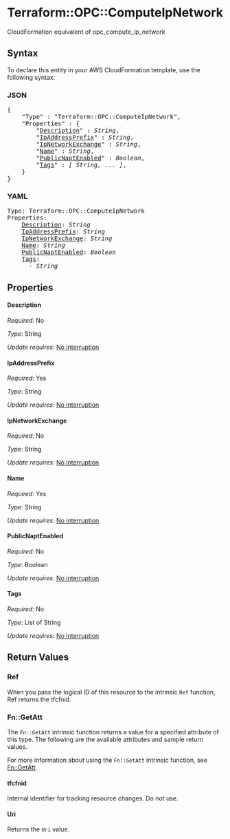 # Terraform::OPC::ComputeIpNetwork

CloudFormation equivalent of opc_compute_ip_network

## Syntax

To declare this entity in your AWS CloudFormation template, use the following syntax:

### JSON

<pre>
{
    "Type" : "Terraform::OPC::ComputeIpNetwork",
    "Properties" : {
        "<a href="#description" title="Description">Description</a>" : <i>String</i>,
        "<a href="#ipaddressprefix" title="IpAddressPrefix">IpAddressPrefix</a>" : <i>String</i>,
        "<a href="#ipnetworkexchange" title="IpNetworkExchange">IpNetworkExchange</a>" : <i>String</i>,
        "<a href="#name" title="Name">Name</a>" : <i>String</i>,
        "<a href="#publicnaptenabled" title="PublicNaptEnabled">PublicNaptEnabled</a>" : <i>Boolean</i>,
        "<a href="#tags" title="Tags">Tags</a>" : <i>[ String, ... ]</i>,
    }
}
</pre>

### YAML

<pre>
Type: Terraform::OPC::ComputeIpNetwork
Properties:
    <a href="#description" title="Description">Description</a>: <i>String</i>
    <a href="#ipaddressprefix" title="IpAddressPrefix">IpAddressPrefix</a>: <i>String</i>
    <a href="#ipnetworkexchange" title="IpNetworkExchange">IpNetworkExchange</a>: <i>String</i>
    <a href="#name" title="Name">Name</a>: <i>String</i>
    <a href="#publicnaptenabled" title="PublicNaptEnabled">PublicNaptEnabled</a>: <i>Boolean</i>
    <a href="#tags" title="Tags">Tags</a>: <i>
      - String</i>
</pre>

## Properties

#### Description

_Required_: No

_Type_: String

_Update requires_: [No interruption](https://docs.aws.amazon.com/AWSCloudFormation/latest/UserGuide/using-cfn-updating-stacks-update-behaviors.html#update-no-interrupt)

#### IpAddressPrefix

_Required_: Yes

_Type_: String

_Update requires_: [No interruption](https://docs.aws.amazon.com/AWSCloudFormation/latest/UserGuide/using-cfn-updating-stacks-update-behaviors.html#update-no-interrupt)

#### IpNetworkExchange

_Required_: No

_Type_: String

_Update requires_: [No interruption](https://docs.aws.amazon.com/AWSCloudFormation/latest/UserGuide/using-cfn-updating-stacks-update-behaviors.html#update-no-interrupt)

#### Name

_Required_: Yes

_Type_: String

_Update requires_: [No interruption](https://docs.aws.amazon.com/AWSCloudFormation/latest/UserGuide/using-cfn-updating-stacks-update-behaviors.html#update-no-interrupt)

#### PublicNaptEnabled

_Required_: No

_Type_: Boolean

_Update requires_: [No interruption](https://docs.aws.amazon.com/AWSCloudFormation/latest/UserGuide/using-cfn-updating-stacks-update-behaviors.html#update-no-interrupt)

#### Tags

_Required_: No

_Type_: List of String

_Update requires_: [No interruption](https://docs.aws.amazon.com/AWSCloudFormation/latest/UserGuide/using-cfn-updating-stacks-update-behaviors.html#update-no-interrupt)

## Return Values

### Ref

When you pass the logical ID of this resource to the intrinsic `Ref` function, Ref returns the tfcfnid.

### Fn::GetAtt

The `Fn::GetAtt` intrinsic function returns a value for a specified attribute of this type. The following are the available attributes and sample return values.

For more information about using the `Fn::GetAtt` intrinsic function, see [Fn::GetAtt](https://docs.aws.amazon.com/AWSCloudFormation/latest/UserGuide/intrinsic-function-reference-getatt.html).

#### tfcfnid

Internal identifier for tracking resource changes. Do not use.

#### Uri

Returns the <code>Uri</code> value.

